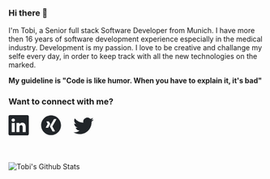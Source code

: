 ### Hi there 👋
I'm Tobi, a Senior full stack Software Developer from Munich. I have more then 16 years of software development 
experience especially in the medical industry. Development is my passion.
I love to be creative and challange my selfe every day, in order to keep track
with all the new technologies on the marked.

**My guideline is "Code is like humor. When you have to explain it, it's bad"**

<!--
**tobiasschiebel/tobiasschiebel** is a ✨ _special_ ✨ repository because its `README.md` (this file) appears on your GitHub profile.

Here are some ideas to get you started:

- 🔭 I’m currently working on ...
- 🌱 I’m currently learning ...
- 👯 I’m looking to collaborate on ...
- 🤔 I’m looking for help with ...
- 💬 Ask me about ...
- 📫 How to reach me: ...
- 😄 Pronouns: ...
- ⚡ Fun fact: ...
-->

### Want to connect with me?

<div>
<a title="LinkedIn" style="color: rgb(33, 37, 41); text-decoration: none; margin-right: 20px;" href="https://www.linkedin.com/in/tobias-schiebel-97513511b">
	<svg xmlns="http://www.w3.org/2000/svg" width="40" height="40" fill="currentColor" class="bi bi-linkedin" viewBox="0 0 16 16">
		<path d="M0 1.146C0 .513.526 0 1.175 0h13.65C15.474 0 16 .513 16 1.146v13.708c0 .633-.526 1.146-1.175 1.146H1.175C.526 16 0 15.487 0 14.854V1.146zm4.943 12.248V6.169H2.542v7.225h2.401zm-1.2-8.212c.837 0 1.358-.554 1.358-1.248-.015-.709-.52-1.248-1.342-1.248-.822 0-1.359.54-1.359 1.248 0 .694.521 1.248 1.327 1.248h.016zm4.908 8.212V9.359c0-.216.016-.432.08-.586.173-.431.568-.878 1.232-.878.869 0 1.216.662 1.216 1.634v3.865h2.401V9.25c0-2.22-1.184-3.252-2.764-3.252-1.274 0-1.845.7-2.165 1.193v.025h-.016a5.54 5.54 0 0 1 .016-.025V6.169h-2.4c.03.678 0 7.225 0 7.225h2.4z"/>
	</svg>
</a>

<a title="Xing" style="color: rgb(33, 37, 41); text-decoration: none; margin-right: 20px;" href="https://www.xing.com/profile/Tobias_Schiebel">
	<svg version="1.1" xmlns="http://www.w3.org/2000/svg" width="40" height="40" fill="currentColor" xmlns:xlink="http://www.w3.org/1999/xlink" x="0px" y="0px" viewBox="0 0 1000 1000" enable-background="new 0 0 1000 1000" xml:space="preserve">
		<g><path d="M500,10C229.4,10,10,229.4,10,500c0,270.6,219.4,490,490,490c270.6,0,490-219.4,490-490C990,229.4,770.6,10,500,10z M340.6,622.9h-88.6c-5.3,0-9.3-2.4-11.6-6c-2.3-3.8-2.5-8.7,0-13.6l94.1-165.6c0.1-0.2,0.1-0.3,0-0.5l-59.9-103.4c-2.5-4.9-2.8-9.8-0.5-13.5c2.3-3.6,6.7-5.5,12.1-5.5h88.6c13.6,0,20.2,8.7,24.7,16.6c0,0,60.5,105.3,60.9,105.9c-3.6,6.3-95.6,168.7-95.6,168.7C360.3,614,353.9,622.9,340.6,622.9z M759.4,213L563.3,558.8c-0.1,0.2-0.1,0.4,0,0.6L688.2,787c2.5,4.9,2.5,9.9,0.2,13.7c-2.3,3.6-6.4,5.6-11.8,5.6h-88.5c-13.6,0-20.4-9-24.7-16.8c0,0-125.5-229.7-125.8-230.3c6.3-11.1,197.1-348.6,197.1-348.6c4.7-8.5,10.5-16.8,23.7-16.8h89.5c5.3,0,9.5,2,11.8,5.6C761.9,203.2,761.9,208.1,759.4,213z"/></g>
	</svg>
</a>

<a title="Twitter" style="color: rgb(33, 37, 41); text-decoration: none;" href="https://twitter.com/SchiebelTobias">
	<svg xmlns="http://www.w3.org/2000/svg" width="40" height="40" fill="currentColor" class="bi bi-twitter" viewBox="0 0 16 16">
		<path d="M5.026 15c6.038 0 9.341-5.003 9.341-9.334 0-.14 0-.282-.006-.422A6.685 6.685 0 0 0 16 3.542a6.658 6.658 0 0 1-1.889.518 3.301 3.301 0 0 0 1.447-1.817 6.533 6.533 0 0 1-2.087.793A3.286 3.286 0 0 0 7.875 6.03a9.325 9.325 0 0 1-6.767-3.429 3.289 3.289 0 0 0 1.018 4.382A3.323 3.323 0 0 1 .64 6.575v.045a3.288 3.288 0 0 0 2.632 3.218 3.203 3.203 0 0 1-.865.115 3.23 3.23 0 0 1-.614-.057 3.283 3.283 0 0 0 3.067 2.277A6.588 6.588 0 0 1 .78 13.58a6.32 6.32 0 0 1-.78-.045A9.344 9.344 0 0 0 5.026 15z"/>
	</svg>
</a>
</div>


<img style="margin-top:50px;" alt="Tobi's Github Stats" src="https://github-readme-stats.vercel.app/api?username=tobiasschiebel&show_icons=true&hide_border=true" />



